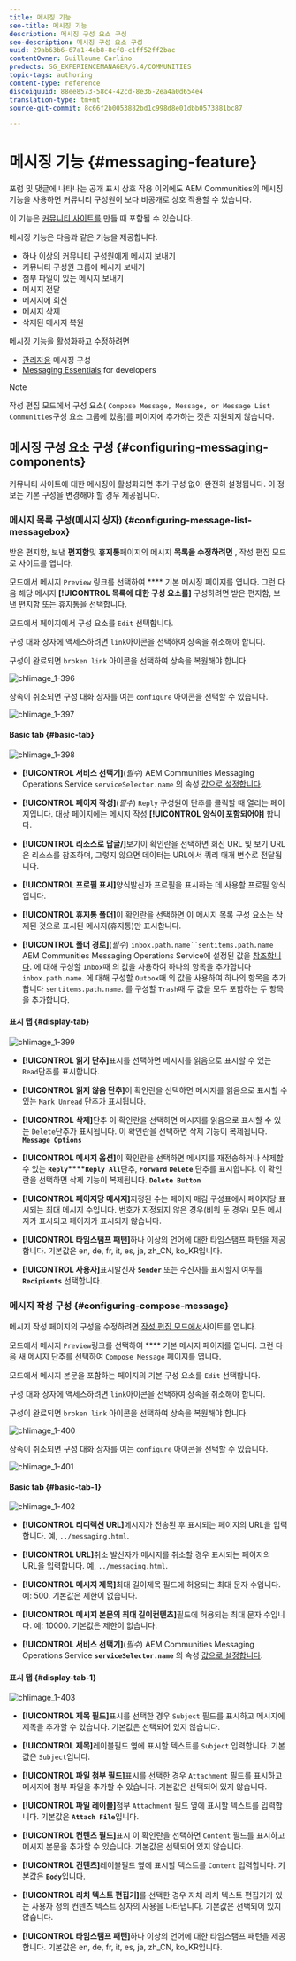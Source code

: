 ```yaml
---
title: 메시징 기능
seo-title: 메시징 기능
description: 메시징 구성 요소 구성
seo-description: 메시징 구성 요소 구성
uuid: 29ab63b6-67a1-4eb8-8cf8-c1ff52ff2bac
contentOwner: Guillaume Carlino
products: SG_EXPERIENCEMANAGER/6.4/COMMUNITIES
topic-tags: authoring
content-type: reference
discoiquuid: 88ee8573-58c4-42cd-8e36-2ea4a0d654e4
translation-type: tm+mt
source-git-commit: 8c66f2b0053882bd1c998d8e01dbb0573881bc87

---
```



# 메시징 기능 {#messaging-feature}

포럼 및 댓글에 나타나는 공개 표시 상호 작용 이외에도 AEM Communities의 메시징 기능을 사용하면 커뮤니티 구성원이 보다 비공개로 상호 작용할 수 있습니다.

이 기능은 [커뮤니티 사이트를](overview.md#communitiessites) 만들 때 포함될 수 있습니다.

메시징 기능은 다음과 같은 기능을 제공합니다.

* 하나 이상의 커뮤니티 구성원에게 메시지 보내기
* 커뮤니티 구성원 그룹에 메시지 보내기
* 첨부 파일이 있는 메시지 보내기
* 메시지 전달
* 메시지에 회신
* 메시지 삭제
* 삭제된 메시지 복원

메시징 기능을 활성화하고 수정하려면

* [관리자용](messaging.md) 메시징 구성
* [Messaging Essentials](essentials-messaging.md) for developers

>[!NOTE]
>
>작성 편집 모드에서 구성 요소( `Compose Message, Message, or Message List` `Communities`구성 요소 그룹에 있음)를 페이지에 추가하는 것은 지원되지 않습니다.

## 메시징 구성 요소 구성 {#configuring-messaging-components}

커뮤니티 사이트에 대한 메시징이 활성화되면 추가 구성 없이 완전히 설정됩니다. 이 정보는 기본 구성을 변경해야 할 경우 제공됩니다.

### 메시지 목록 구성(메시지 상자) {#configuring-message-list-messagebox}

받은 편지함, 보낸 **편지함**&#x200B;및 **휴지통**&#x200B;페이지의 메시지 **목록을 수정하려면** , [](sites-console.md#authoring-site-content)작성 편집 모드로 사이트를 엽니다.

모드에서 메시지 `Preview` 링크를 선택하여 **** 기본 메시징 페이지를 엽니다. 그런 다음 해당 메시지 **[!UICONTROL 목록에 대한 구성 요소를]** 구성하려면 받은 편지함, 보낸 편지함 또는 휴지통을 선택합니다.

모드에서 페이지에서 구성 요소를 `Edit` 선택합니다.

구성 대화 상자에 액세스하려면 `link`아이콘을 선택하여 상속을 취소해야 합니다.

구성이 완료되면 `broken link` 아이콘을 선택하여 상속을 복원해야 합니다.

![chlimage_1-396](assets/chlimage_1-396.png)

상속이 취소되면 구성 대화 상자를 여는 `configure` 아이콘을 선택할 수 있습니다.

![chlimage_1-397](assets/chlimage_1-397.png)

#### Basic tab {#basic-tab}

![chlimage_1-398](assets/chlimage_1-398.png)

* **[!UICONTROL 서비스 선택기]**(*필수*) AEM Communities Messaging Operations Service `serviceSelector.name` 의 속성 [값으로 설정합니다](messaging.md#messaging-operations-service).

* **[!UICONTROL 페이지 작성]**(*필수*) `Reply` 구성원이 단추를 클릭할 때 열리는 페이지입니다. 대상 페이지에는 메시지 작성 **[!UICONTROL 양식이 포함되어야]** 합니다.

* **[!UICONTROL 리소스로 답글/]**&#x200B;보기이 확인란을 선택하면 회신 URL 및 보기 URL은 리소스를 참조하며, 그렇지 않으면 데이터는 URL에서 쿼리 매개 변수로 전달됩니다.

* **[!UICONTROL 프로필 표시]**&#x200B;양식발신자 프로필을 표시하는 데 사용할 프로필 양식입니다.

* **[!UICONTROL 휴지통 폴더]**&#x200B;이 확인란을 선택하면 이 메시지 목록 구성 요소는 삭제된 것으로 표시된 메시지(휴지통)만 표시합니다.

* **[!UICONTROL 폴더 경로]**(*필수*) `inbox.path.name``sentitems.path.name` AEM Communities Messaging Operations Service에 설정된 값을 [참조합니다](messaging.md#messaging-operations-service). 에 대해 구성할 `Inbox`때 의 값을 사용하여 하나의 항목을 추가합니다 `inbox.path.name`. 에 대해 구성할 `Outbox`때 의 값을 사용하여 하나의 항목을 추가합니다 `sentitems.path.name`. 를 구성할 `Trash`때 두 값을 모두 포함하는 두 항목을 추가합니다.

#### 표시 탭 {#display-tab}

![chlimage_1-399](assets/chlimage_1-399.png)

* **[!UICONTROL 읽기 단추]**&#x200B;표시를 선택하면 메시지를 읽음으로 표시할 수 있는 `Read`단추를 표시합니다.

* **[!UICONTROL 읽지 않음 단추]**&#x200B;이 확인란을 선택하면 메시지를 읽음으로 표시할 수 있는 `Mark Unread` 단추가 표시됩니다.

* **[!UICONTROL 삭제]**&#x200B;단추 이 확인란을 선택하면 메시지를 읽음으로 표시할 수 있는 `Delete`단추가 표시됩니다. 이 확인란을 선택하면 삭제 기능이 복제됩니다. **`Message Options`**

* **[!UICONTROL 메시지 옵션]**&#x200B;이 확인란을 선택하면 메시지를 재전송하거나 삭제할 수 있는 **`Reply`****`Reply All`**&#x200B;단추, **`Forward`** **`Delete`** 단추를 표시합니다. 이 확인란을 선택하면 삭제 기능이 복제됩니다. **`Delete Button`**

* **[!UICONTROL 페이지당 메시지]**&#x200B;지정된 수는 페이지 매김 구성표에서 페이지당 표시되는 최대 메시지 수입니다. 번호가 지정되지 않은 경우(비워 둔 경우) 모든 메시지가 표시되고 페이지가 표시되지 않습니다.

* **[!UICONTROL 타임스탬프 패턴]**&#x200B;하나 이상의 언어에 대한 타임스탬프 패턴을 제공합니다. 기본값은 en, de, fr, it, es, ja, zh_CN, ko_KR입니다.

* **[!UICONTROL 사용자]**&#x200B;표시발신자 **`Sender`** 또는 수신자를 표시할지 여부를 **`Recipients`** 선택합니다.

### 메시지 작성 구성 {#configuring-compose-message}

메시지 작성 페이지의 구성을 수정하려면 [작성 편집 모드에서](sites-console.md#authoring-site-content)사이트를 엽니다.

모드에서 메시지 `Preview`링크를 선택하여 **** 기본 메시지 페이지를 엽니다. 그런 다음 새 메시지 단추를 선택하여 `Compose Message` 페이지를 엽니다.

모드에서 메시지 본문을 포함하는 페이지의 기본 구성 요소를 `Edit` 선택합니다.

구성 대화 상자에 액세스하려면 `link`아이콘을 선택하여 상속을 취소해야 합니다.

구성이 완료되면 `broken link` 아이콘을 선택하여 상속을 복원해야 합니다.

![chlimage_1-400](assets/chlimage_1-400.png)

상속이 취소되면 구성 대화 상자를 여는 `configure` 아이콘을 선택할 수 있습니다.

![chlimage_1-401](assets/chlimage_1-401.png)

#### Basic tab {#basic-tab-1}

![chlimage_1-402](assets/chlimage_1-402.png)

* **[!UICONTROL 리디렉션 URL]**&#x200B;메시지가 전송된 후 표시되는 페이지의 URL을 입력합니다. 예, `../messaging.html`.

* **[!UICONTROL URL]**&#x200B;취소 발신자가 메시지를 취소할 경우 표시되는 페이지의 URL을 입력합니다. 예, `../messaging.html`.

* **[!UICONTROL 메시지 제목]**&#x200B;최대 길이제목 필드에 허용되는 최대 문자 수입니다. 예: 500. 기본값은 제한이 없습니다.

* **[!UICONTROL 메시지 본문의 최대 길이컨텐츠]**&#x200B;필드에 허용되는 최대 문자 수입니다. 예: 10000. 기본값은 제한이 없습니다.

* **[!UICONTROL 서비스 선택기]**(*필수*) AEM Communities Messaging Operations Service **`serviceSelector.name`** 의 속성 [값으로 설정합니다](messaging.md#messaging-operations-service).

#### 표시 탭 {#display-tab-1}

![chlimage_1-403](assets/chlimage_1-403.png)

* **[!UICONTROL 제목 필드]**&#x200B;표시를 선택한 경우 `Subject` 필드를 표시하고 메시지에 제목을 추가할 수 있습니다. 기본값은 선택되어 있지 않습니다.

* **[!UICONTROL 제목]**&#x200B;레이블필드 옆에 표시할 텍스트를 `Subject` 입력합니다. 기본값은 `Subject`입니다.

* **[!UICONTROL 파일 첨부 필드]**&#x200B;표시를 선택한 경우 `Attachment` 필드를 표시하고 메시지에 첨부 파일을 추가할 수 있습니다. 기본값은 선택되어 있지 않습니다.

* **[!UICONTROL 파일 레이블]**&#x200B;첨부 `Attachment` 필드 옆에 표시할 텍스트를 입력합니다. 기본값은 **`Attach File`**&#x200B;입니다.

* **[!UICONTROL 컨텐츠 필드]**&#x200B;표시 이 확인란을 선택하면 `Content` 필드를 표시하고 메시지 본문을 추가할 수 있습니다. 기본값은 선택되어 있지 않습니다.

* **[!UICONTROL 컨텐츠]**&#x200B;레이블필드 옆에 표시할 텍스트를 `Content` 입력합니다. 기본값은 **`Body`**&#x200B;입니다.

* **[!UICONTROL 리치 텍스트 편집기]**&#x200B;를 선택한 경우 자체 리치 텍스트 편집기가 있는 사용자 정의 컨텐츠 텍스트 상자의 사용을 나타냅니다. 기본값은 선택되어 있지 않습니다.

* **[!UICONTROL 타임스탬프 패턴]**&#x200B;하나 이상의 언어에 대한 타임스탬프 패턴을 제공합니다. 기본값은 en, de, fr, it, es, ja, zh_CN, ko_KR입니다.


